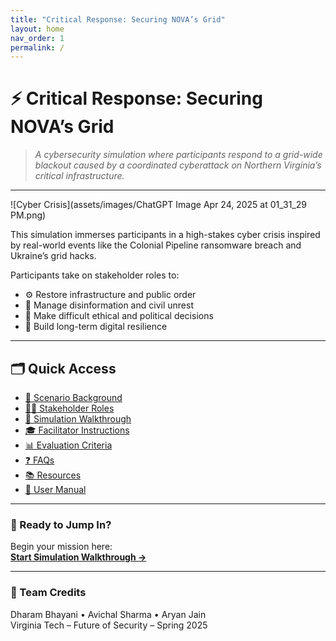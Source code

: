```yaml
---
title: "Critical Response: Securing NOVA’s Grid"
layout: home
nav_order: 1
permalink: /
---
```


# ⚡ Critical Response: Securing NOVA’s Grid

> _A cybersecurity simulation where participants respond to a grid-wide blackout caused by a coordinated cyberattack on Northern Virginia’s critical infrastructure._

---

![Cyber Crisis](assets/images/ChatGPT Image Apr 24, 2025 at 01_31_29 PM.png)

This simulation immerses participants in a high-stakes cyber crisis inspired by real-world events like the Colonial Pipeline ransomware breach and Ukraine’s grid hacks.

Participants take on stakeholder roles to:

- ⚙️ Restore infrastructure and public order  
- 📢 Manage disinformation and civil unrest  
- 🧭 Make difficult ethical and political decisions  
- 🔐 Build long-term digital resilience  

---

## 🗂 Quick Access

- [📖 Scenario Background](scenarios/)
- [🧑‍💼 Stakeholder Roles](roles)
- [🧪 Simulation Walkthrough](guide)
- [🎓 Facilitator Instructions](facilitator)
- [📊 Evaluation Criteria](evaluation)
- [❓ FAQs](faq)
- [📚 Resources](resources)
- [📄 User Manual](manual)

---

### 🚀 Ready to Jump In?

Begin your mission here:  
[**Start Simulation Walkthrough →**](guide.md)

---

### 👥 Team Credits

Dharam Bhayani • Avichal Sharma • Aryan Jain  
Virginia Tech – Future of Security – Spring 2025
